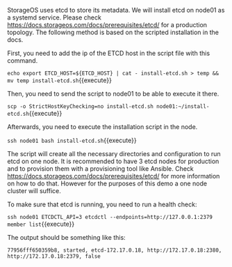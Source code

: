 StorageOS uses etcd to store its metadata. We will install etcd on node01 as a systemd service. Please check
https://docs.storageos.com/docs/prerequisites/etcd/ for a
production topology. The following method is based on the scripted installation in the docs.

First, you need to add the ip of the ETCD host in the script file with this command.

`echo export ETCD_HOST=${ETCD_HOST} | cat - install-etcd.sh > temp && mv temp install-etcd.sh`{{execute}}

Then, you need to send the script to node01 to be able to execute it there.

`scp -o StrictHostKeyChecking=no install-etcd.sh node01:~/install-etcd.sh`{{execute}}

Afterwards, you need to execute the installation script in the node.

`ssh node01 bash install-etcd.sh`{{execute}}

The script will create all the necessary directories and configuration to run
etcd on one node. It is recommended to have 3 etcd nodes for production and to
provision them with a provisioning tool like Ansible. Check
https://docs.storageos.com/docs/prerequisites/etcd/ for more information on how
to do that. However for the purposes of this demo a one node cluster will suffice.

To make sure that etcd is running, you need to run a health check:

`ssh node01 ETCDCTL_API=3 etcdctl --endpoints=http://127.0.0.1:2379 member list`{{execute}}

The output should be something like this:

`77956fff650359b8, started, etcd-172.17.0.18, http://172.17.0.18:2380, http://172.17.0.18:2379, false`
